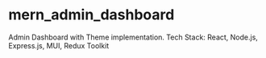 # mern_admin_dashboard
Admin Dashboard with Theme implementation. Tech Stack: React, Node.js, Express.js, MUI, Redux Toolkit
